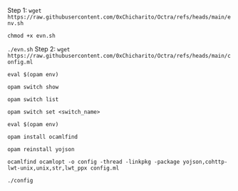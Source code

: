 Step 1:
```wget https://raw.githubusercontent.com/0xChicharito/Octra/refs/heads/main/env.sh```

```chmod +x evn.sh```

```./evn.sh```
Step 2:
```wget https://raw.githubusercontent.com/0xChicharito/Octra/refs/heads/main/config.ml```

```eval $(opam env)```

```opam switch show```

```opam switch list```

```opam switch set <switch_name>```

```eval $(opam env)```

```opam install ocamlfind```

```opam reinstall yojson```

```ocamlfind ocamlopt -o config -thread -linkpkg -package yojson,cohttp-lwt-unix,unix,str,lwt_ppx config.ml```

```./config```
